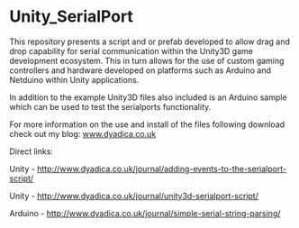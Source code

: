 Unity_SerialPort
================

This repository presents a script and or prefab developed to allow drag and drop capability for serial communication within the Unity3D game development ecosystem. This in turn allows for the use of  custom gaming controllers and hardware developed on platforms such as Arduino and Netduino within Unity applications.

In addition to the example Unity3D files also included is an Arduino sample which can be used to test the serialports functionality.

For more information on the use and install of the files following download check out my blog: www.dyadica.co.uk

Direct links:

Unity - http://www.dyadica.co.uk/journal/adding-events-to-the-serialport-script/

Unity - http://www.dyadica.co.uk/journal/unity3d-serialport-script/

Arduino - http://www.dyadica.co.uk/journal/simple-serial-string-parsing/
